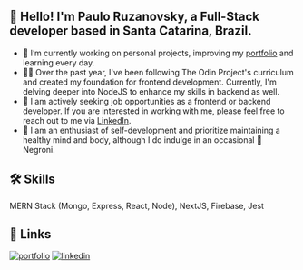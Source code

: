 ## 👋 Hello! I'm Paulo Ruzanovsky, a Full-Stack developer based in Santa Catarina, Brazil.

- 🔭 I’m currently working on personal projects, improving my [portfolio](https://pauloruzanovsky.netlify.app/) and learning every day.
- :technologist: Over the past year, I've been following The Odin Project's curriculum and created my foundation for frontend development. Currently, I'm delving deeper into NodeJS to enhance my skills in backend as well.
- :briefcase: I am actively seeking job opportunities as a frontend or backend developer. If you are interested in working with me, please feel free to reach out to me via [LinkedIn](https://www.linkedin.com/in/pauloruzanovsky/).
- :leaves: I am an enthusiast of self-development and prioritize maintaining a healthy mind and body, although I do indulge in an occasional :tumbler_glass: Negroni.

## 🛠 Skills
MERN Stack (Mongo, Express, React, Node), NextJS, Firebase, Jest

## 🔗 Links
[![portfolio](https://img.shields.io/badge/my_portfolio-000?style=for-the-badge&logo=ko-fi&logoColor=white)](https://pauloruzanovsky.netlify.app/)
[![linkedin](https://img.shields.io/badge/linkedin-0A66C2?style=for-the-badge&logo=linkedin&logoColor=white)](https://www.linkedin.com/in/pauloruzanovsky/)


